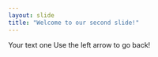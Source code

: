 ```yaml
---
layout: slide
title: "Welcome to our second slide!"
---
```

Your text one
Use the left arrow to go back!
